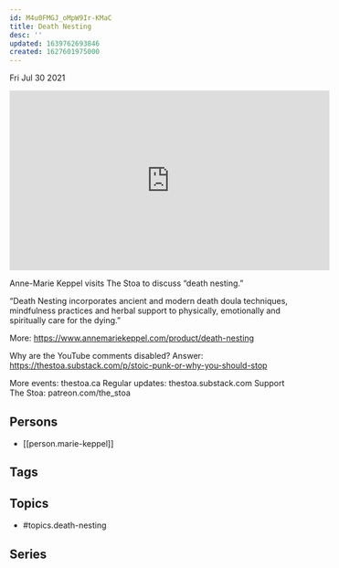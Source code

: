 ```yaml
---
id: M4u0FMGJ_oMpW9Ir-KMaC
title: Death Nesting
desc: ''
updated: 1639762693846
created: 1627601975000
---
```





Fri Jul 30 2021

<iframe width="560" height="315" src="https://www.youtube.com/embed/lsXCvI51LbY" title="Death Nesting w/ Anne-Marie Keppel" frameborder="0" allow="accelerometer; autoplay; clipboard-write; encrypted-media; gyroscope; picture-in-picture" allowfullscreen ></iframe>

Anne-Marie Keppel visits The Stoa to discuss “death nesting.”

“Death Nesting incorporates ancient and modern death doula techniques, mindfulness practices and herbal support to physically, emotionally and spiritually care for the dying.”

More: https://www.annemariekeppel.com/product/death-nesting

Why are the YouTube comments disabled? Answer: https://thestoa.substack.com/p/stoic-punk-or-why-you-should-stop

More events: thestoa.ca
Regular updates: thestoa.substack.com
Support The Stoa: patreon.com/the_stoa

## Persons

- [[person.marie-keppel]]

## Tags



## Topics

- #topics.death-nesting

## Series



